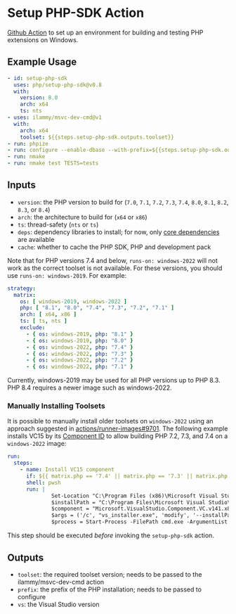 # Setup PHP-SDK Action

[Github Action](https://github.com/features/actions) to set up an environment
for building and testing PHP extensions on Windows.

## Example Usage

````.yml
- id: setup-php-sdk
  uses: php/setup-php-sdk@v0.8
  with:
    version: 8.0
    arch: x64
    ts: nts
- uses: ilammy/msvc-dev-cmd@v1
  with:
    arch: x64
    toolset: ${{steps.setup-php-sdk.outputs.toolset}}
- run: phpize
- run: configure --enable-dbase --with-prefix=${{steps.setup-php-sdk.outputs.prefix}}
- run: nmake
- run: nmake test TESTS=tests
````

## Inputs

- `version`: the PHP version to build for
  (`7.0`, `7.1`, `7.2`, `7.3`, `7.4`, `8.0`, `8.1`, `8.2`, `8.3`, or `8.4`)
- `arch`: the architecture to build for (`x64` or `x86`)
- `ts`: thread-safety (`nts` or `ts`)
- `deps`: dependency libraries to install; for now, only
  [core dependencies](https://windows.php.net/downloads/php-sdk/deps/) are available
- `cache`: whether to cache the PHP SDK, PHP and development pack

Note that for PHP versions 7.4 and below, `runs-on: windows-2022` will not work
as the correct toolset is not available. For these versions, you should use
`runs-on: windows-2019`. For example:

```yml
strategy:
  matrix:
    os: [ windows-2019, windows-2022 ]
    php: [ "8.1", "8.0", "7.4", "7.3", "7.2", "7.1" ]
    arch: [ x64, x86 ]
    ts: [ ts, nts ]
    exclude:
      - { os: windows-2019, php: "8.1" }
      - { os: windows-2019, php: "8.0" }
      - { os: windows-2022, php: "7.4" }
      - { os: windows-2022, php: "7.3" }
      - { os: windows-2022, php: "7.2" }
      - { os: windows-2022, php: "7.1" }
```

Currently, windows-2019 may be used for all PHP versions up to PHP 8.3.
PHP 8.4 requires a newer image such as windows-2022.

### Manually Installing Toolsets

It is possible to manually install older toolsets on `windows-2022` using an
approach suggested in [actions/runner-images#9701](https://github.com/actions/runner-images/issues/9701).
The following example installs VC15 by its
[Component ID](https://learn.microsoft.com/en-us/visualstudio/install/workload-component-id-vs-build-tools?view=vs-2022)
to allow building PHP 7.2, 7.3, and 7.4 on a `windows-2022` image:

```yml
run:
  steps:
    - name: Install VC15 component
      if: ${{ matrix.php == '7.4' || matrix.php == '7.3' || matrix.php == '7.2' }}
      shell: pwsh
      run: |
              Set-Location "C:\Program Files (x86)\Microsoft Visual Studio\Installer\"
              $installPath = "C:\Program Files\Microsoft Visual Studio\2022\Enterprise"
              $component = "Microsoft.VisualStudio.Component.VC.v141.x86.x64"
              $args = ('/c', "vs_installer.exe", 'modify', '--installPath', "`"$installPath`"", '--add', $component, '--quiet', '--norestart', '--nocache')
              $process = Start-Process -FilePath cmd.exe -ArgumentList $args -Wait -PassThru -WindowStyle Hidden
```

This step should be executed _before_ invoking the `setup-php-sdk` action.

## Outputs

- `toolset`: the required toolset version;
  needs to be passed to the ilammy/msvc-dev-cmd action
- `prefix`: the prefix of the PHP installation;
  needs to be passed to configure
- `vs`: the Visual Studio version
